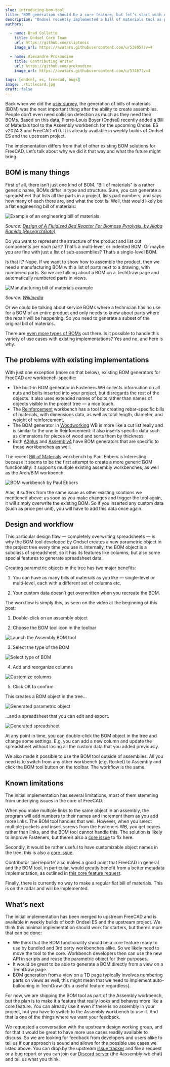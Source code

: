 ```yaml
---
slug: introducing-bom-tool
title: "BOM generation should be a core feature, but let’s start with Assembly"
description: "Ondsel recently implemented a bill of materials tool as part of the integrated assembly workbench."
authors:

  - name: Brad Collette
    title: Ondsel Core Team
    url: https://github.com/sliptonic
    image_url: https://avatars.githubusercontent.com/u/538057?v=4

  - name: Alexandre Prokoudine
    title: Contributing Writer
    url: https://github.com/prokoudine
    image_url: https://avatars.githubusercontent.com/u/57467?v=4

tags: [ondsel, es, freecad, bugs]
image: ./titlecard.jpg
draft: false
---
```



Back when we did the [user survey](https://ondsel.com/blog/freecad-user-survey-results-part-1/), the generation of bills of materials (BOM) was the next important thing after the ability to create assemblies. People don’t even need collision detection as much as they need their BOMs. Based on this data, Pierre-Louis Boyer (Ondsel) recently added a Bill of Materials tool to the Assembly workbench for the upcoming Ondsel ES v2024.3 and FreeCAD v1.0. It is already available in weekly builds of Ondsel ES and the upstream project. 

<!-- truncate -->

<Youtube v="AkOUwitfuOA" />

The implementation differs from that of other existing BOM solutions for FreeCAD. Let’s talk about why we did it that way and what the future might bring.

## BOM is many things

First of all, there isn’t just one kind of BOM. “Bill of materials” is a rather generic name, BOMs differ in type and structure. Sure, you can generate a spreadsheet that lists all the parts in a project, lists part numbers, and says how many of each there are, and what the cost is. Well, that would likely be a flat engineering bill of materials: 

![Example of an engineering bill of materials](engineering-bom-example.webp) 

_Source: [Design of A Fluidized Bed Reactor For Biomass Pyrolysis, by Alaba Bamido (ResearchGate)](https://www.researchgate.net/publication/330335978_Design_of_A_Fluidized_Bed_Reactor_For_Biomass_Pyrolysis)_

Do you want to represent the structure of the product and list out components per each part? That’s a multi-level, or indented BOM. Or maybe you are fine with just a list of sub-assemblies? That’s a single-level BOM.

Is that it? Nope. If we want to show how to assemble the product, then we need a manufacturing BOM with a list of parts next to a drawing, with numbered parts. So we are talking about a BOM on a TechDraw page and automatically numbered parts in views.

![Manufacturing bill of materials example](manufacturing-bom-example.webp)

_Source: [Wikipedia](https://en.wikipedia.org/wiki/Bill_of_materials)_

Or we could be talking about service BOMs where a technician has no use for a BOM of an entire product and only needs to know about parts where the repair will be happening. So you need to generate a subset of the original bill of materials.

There are [even more types of BOMs](https://www.optiproerp.com/blog/10-types-boms-explained/) out there. Is it possible to handle this variety of use cases with existing implementations? Yes and no, and here is why.

## The problems with existing implementations

With just one exception (more on that below), existing BOM generators for FreeCAD are workbench-specific:

* The built-in BOM generator in Fasteners WB collects information on all nuts and bolts inserted into your project, but disregards the rest of the objects. It also uses extended names of bolts rather than names of objects visible in the project tree — a nice touch.
* The [Reinforcement](https://github.com/amrit3701/FreeCAD-Reinforcement) workbench has a tool for creating rebar-specific bills of materials, with dimensions data, as well as total length, diameter, and weight of reinforcement.
* The BOM generator in [Woodworking](https://github.com/dprojects/Woodworking) WB is more like a cut list really and is similar to the one in Reinforcement: it also inserts specific data such as dimensions for pieces of wood and sorts them by thickness.
* Both [A2plus](https://github.com/kbwbe/A2plus) and [Assembly4](https://github.com/Zolko-123/FreeCAD_Assembly4) have BOM generators that are specific to those workbenches as well.

The recent [Bill of Materials](https://github.com/APEbbers/BillOfMaterials-WB) workbench by Paul Ebbers is interesting because it seems to be the first attempt to create a more generic BOM functionality: it supports multiple existing assembly workbenches, as well as the Arch/BIM workbench.

![BOM workbench by Paul Ebbers](bom-workbench-paul-ebbers.webp)

Alas, it suffers from the same issue as other existing solutions we mentioned above: as soon as you make changes and trigger the tool again, it will simply overwrite the existing BOM. So if you inserted any custom data (such as price per unit), you will have to add this data once again.

## Design and workflow

This particular design flaw — completely overwriting spreadsheets — is why the BOM tool developed by Ondsel creates a new parametric object in the project tree every time you use it. Internally, the BOM object is a subclass of spreadsheet, so it has its features like columns, but also some special features to generate spreadsheet data.

Creating parametric objects in the tree has two major benefits:

1. You can have as many bills of materials as you like — single-level or multi-level, each with a different set of columns etc.

2. Your custom data doesn’t get overwritten when you recreate the BOM.

The workflow is simply this, as seen on the video at the beginning of this post:

1. Double-click on an assembly object

2. Choose the BOM tool icon in the toolbar

![Launch the Assembly BOM tool](assembly-bom-toolbar.webp)

3. Select the type of the BOM

![Select type of BOM](assembly-bom-select-type.webp)

4. Add and reorganize columns

![Customize columns](assembly-bom-new-columns.webp)

5. Click OK to confirm

This creates a BOM object in the tree…

![Generated parametric object](assembly-bom-parametric-object.webp)

…and a spreadsheet that you can edit and export.

![Generated spreadsheet](assembly-bom-generated-spreadsheet.webp)

At any point in time, you can double-click the BOM object in the tree and change some settings. E.g. you can add a new column and update the spreadsheet without losing all the custom data that you added previously.

We also made it possible to use the BOM tool outside of assemblies. All you need is to switch from any other workbench (e.g. Rocket) to Assembly and click the BOM tool button on the toolbar. The workflow is the same.

## Known limitations

The initial implementation has several limitations, most of them stemming from underlying issues in the core of FreeCAD.

When you make multiple links to the same object in an assembly, the program will add numbers to their names and increment them as you add more links. The BOM tool handles that well. However, when you select multiple pockets and insert screws from the Fasteners WB, you get copies rather than links, and the BOM tool cannot handle this. The solution is likely to improve Fasteners, but there’s also a [core issue](https://github.com/FreeCAD/FreeCAD/issues/12139) to fix here.

Secondly, it would be rather useful to have customizable object names in the tree, this is also a [core issue](https://github.com/FreeCAD/FreeCAD/issues/12141).

Contributor ‘pierreporte‘ also makes a good point that FreeCAD in general and the BOM tool, in particular, would greatly benefit from a better metadata implementation, as outlined in [this core feature request](https://github.com/FreeCAD/FreeCAD/issues/12136). 

Finally, there is currently no way to make a regular flat bill of materials. This is on the radar and will be implemented.

## What’s next

The initial implementation has been merged to upstream FreeCAD and is available in weekly builds of both Ondsel ES and the upstream project. We think this minimal implementation should work for starters, but there’s more that can be done:

* We think that the BOM functionality should be a core feature ready to use by bundled and 3rd party workbenches alike. So we likely need to move the tool to the core. Workbench developers then can use the new API in scripts and reuse the parametric object for their purposes. 
* It would be great to be able to generate a BOM directly from a view on a TechDraw page. 
* BOM generation from a view on a TD page typically involves numbering parts on views as well, this might mean that we need to implement auto-ballooning in TechDraw (it’s a useful feature regardless).

For now, we are shipping the BOM tool as part of the Assembly workbench, but the plan is to make it a feature that really looks and behaves more like a core feature. You can already use it even if there is no assembly in your project, but you have to switch to the Assembly workbench to use it. And that is one of the things where we want your feedback. 

We requested a conversation with the upstream design working group, and for that it would be great to have more use cases readily available to discuss. So we are looking for feedback from developers and users alike to tell us if our approach is sound and allows for the possible use cases we listed above. You can drop by the upstream [issue tracker](https://github.com/FreeCAD/FreeCAD/issues) and file a request or a bug report or you can join our [Discord server](https://discord.gg/7jmzezyyfP) (the #assembly-wb chat) and tell us what you think.
